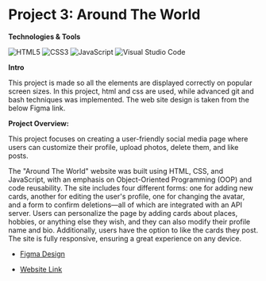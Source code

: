 # Project 3: Around The World

**Technologies & Tools**

![HTML5](https://img.shields.io/badge/-HTML5-E34F26?style=flat-square&logo=html5&logoColor=white)
![CSS3](https://img.shields.io/badge/-CSS3-1572B6?style=flat-square&logo=css3)
![JavaScript](https://img.shields.io/badge/-JavaScript-F7DF1E?style=flat-square&logo=javascript&logoColor=black)
![Visual Studio Code](https://img.shields.io/badge/-Visual%20Studio%20Code-007ACC?style=flat-square&logo=visual-studio-code&logoColor=white)

**Intro**

This project is made so all the elements are displayed correctly on popular screen sizes. In this project, html and css are used, while advanced git and bash techniques was implemented. The web site design is taken from the below Figma link.


**Project Overview:**

This project focuses on creating a user-friendly social media page where users can customize their profile, upload photos, delete them, and like posts.

The "Around The World" website was built using HTML, CSS, and JavaScript, with an emphasis on Object-Oriented Programming (OOP) and code reusability. The site includes four different forms: one for adding new cards, another for editing the user's profile, one for changing the avatar, and a form to confirm deletions—all of which are integrated with an API server. Users can personalize the page by adding cards about places, hobbies, or anything else they wish, and they can also modify their profile name and bio. Additionally, users have the option to like the cards they post. The site is fully responsive, ensuring a great experience on any device.


- [Figma Design](https://www.figma.com/design/E5x6ib3osaUUNwLRRAsTDX/Sprint-9-%E2%80%94-Applied-JavaScript)

- [Website Link](https://onurerdinc.github.io/AroundTheUS/)
